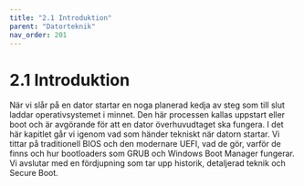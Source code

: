 ```yaml
---
title: "2.1 Introduktion"
parent: "Datorteknik"
nav_order: 201
---
```


# 2.1 Introduktion

När vi slår på en dator startar en noga planerad kedja av steg som till slut laddar operativsystemet i minnet. Den här processen kallas uppstart eller boot och är avgörande för att en dator överhuvudtaget ska fungera.
I det här kapitlet går vi igenom vad som händer tekniskt när datorn startar. Vi tittar på traditionell BIOS och den modernare UEFI, vad de gör, varför de finns och hur bootloaders som GRUB och Windows Boot Manager fungerar.
Vi avslutar med en fördjupning som tar upp historik, detaljerad teknik och Secure Boot.